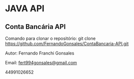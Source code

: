 # JAVA API

## Conta Bancária API

Comando para clonar o repositório: git clone https://github.com/FernandoGonsales/ContaBancaria-API.git

Autor: Fernando Franchi Gonsales 

Email: fert994gonsales@gmail.com

44991026652
